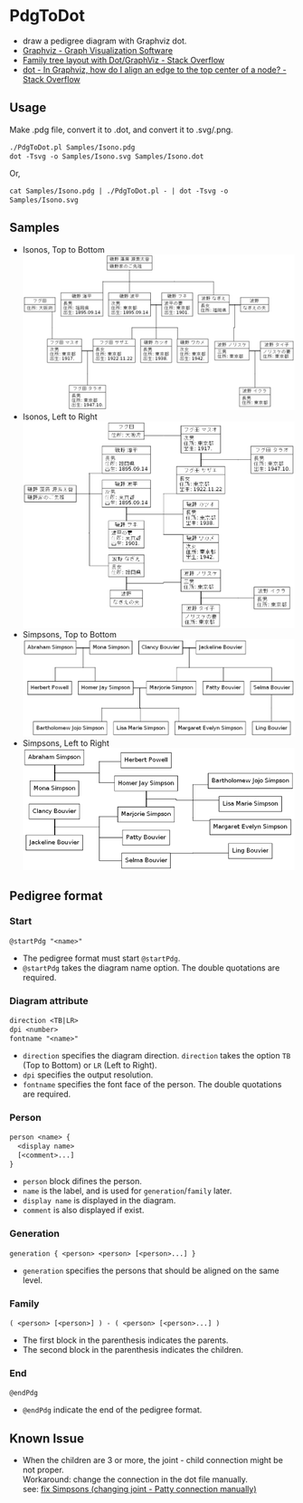 ﻿# PdgToDot
- draw a pedigree diagram with Graphviz dot.
- [Graphviz - Graph Visualization Software](http://www.graphviz.org/)
- [Family tree layout with Dot/GraphViz - Stack Overflow](https://stackoverflow.com/questions/2271704/)
- [dot - In Graphviz, how do I align an edge to the top center of a node? - Stack Overflow](https://stackoverflow.com/questions/27504703/)

## Usage
Make .pdg file, convert it to .dot, and convert it to .svg/.png.
```
./PdgToDot.pl Samples/Isono.pdg
dot -Tsvg -o Samples/Isono.svg Samples/Isono.dot
```
Or,
```
cat Samples/Isono.pdg | ./PdgToDot.pl - | dot -Tsvg -o Samples/Isono.svg
```

## Samples
- Isonos, Top to Bottom
![Samples/Isono](https://github.com/TakeAsh/PdgToDot/raw/master/Samples/Isono.png)
- Isonos, Left to Right
![Samples/Isono_LR](https://github.com/TakeAsh/PdgToDot/raw/master/Samples/Isono_LR.png)
- Simpsons, Top to Bottom
![Samples/Simpsons](https://github.com/TakeAsh/PdgToDot/raw/master/Samples/Simpsons.png)
- Simpsons, Left to Right
![Samples/Simpsons_LR](https://github.com/TakeAsh/PdgToDot/raw/master/Samples/Simpsons_LR.png)

## Pedigree format

### Start
```
@startPdg "<name>"
```
- The pedigree format must start `@startPdg`.
- `@startPdg` takes the diagram name option. The double quotations are required.

### Diagram attribute
```
direction <TB|LR>
dpi <number>
fontname "<name>"
```
- `direction` specifies the diagram direction. `direction` takes the option `TB` (Top to Bottom) or `LR` (Left to Right).
- `dpi` specifies the output resolution.
- `fontname` specifies the font face of the person. The double quotations are required.

### Person
```
person <name> {
  <display name>
  [<comment>...]
}
```
- `person` block difines the person.
- `name` is the label, and is used for `generation`/`family` later.
- `display name` is displayed in the diagram.
- `comment` is also displayed if exist.

### Generation
```
generation { <person> <person> [<person>...] }
```
- `generation` specifies the persons that should be aligned on the same level.

### Family
```
( <person> [<person>] ) - ( <person> [<person>...] )
```
- The first block in the parenthesis indicates the parents.
- The second block in the parenthesis indicates the children.

### End
```
@endPdg
```
- `@endPdg` indicate the end of the pedigree format.

## Known Issue
- When the children are 3 or more, the joint - child connection might be not proper.  
Workaround: change the connection in the dot file manually.  
see: [fix Simpsons (changing joint - Patty connection manually)](https://github.com/TakeAsh/PdgToDot/commit/36274108776088cdb87cee1996bb674c4de24f2f)
